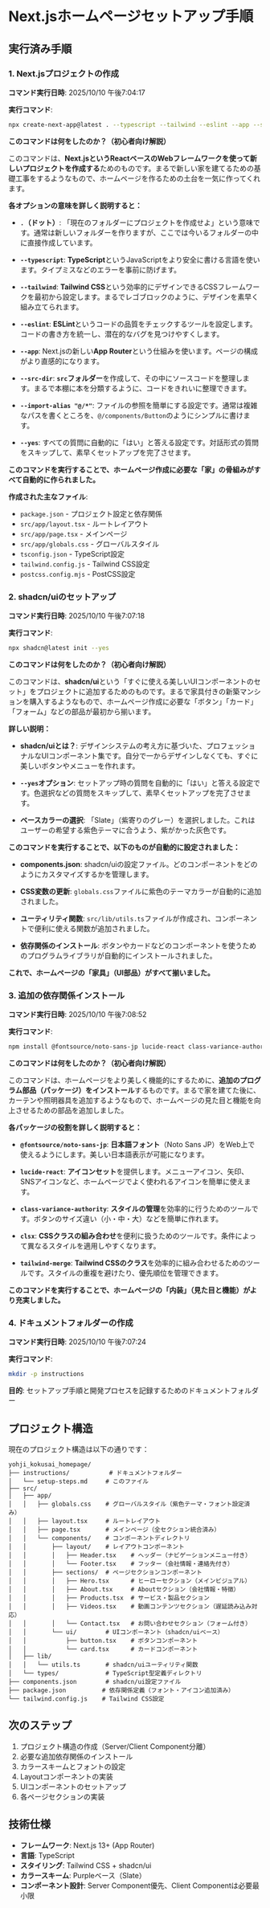 # Next.jsホームページセットアップ手順

## 実行済み手順

### 1. Next.jsプロジェクトの作成
**コマンド実行日時**: 2025/10/10 午後7:04:17

**実行コマンド**:
```bash
npx create-next-app@latest . --typescript --tailwind --eslint --app --src-dir --import-alias "@/*" --yes
```

**このコマンドは何をしたのか？（初心者向け解説）**

このコマンドは、**Next.jsというReactベースのWebフレームワークを使って新しいプロジェクトを作成する**ためのものです。まるで新しい家を建てるための基礎工事をするようなもので、ホームページを作るための土台を一気に作ってくれます。

**各オプションの意味を詳しく説明すると：**

- **`.`（ドット）**: 「現在のフォルダーにプロジェクトを作成せよ」という意味です。通常は新しいフォルダーを作りますが、ここでは今いるフォルダーの中に直接作成しています。

- **`--typescript`**: **TypeScript**というJavaScriptをより安全に書ける言語を使います。タイプミスなどのエラーを事前に防げます。

- **`--tailwind`**: **Tailwind CSS**という効率的にデザインできるCSSフレームワークを最初から設定します。まるでレゴブロックのように、デザインを素早く組み立てられます。

- **`--eslint`**: **ESLint**というコードの品質をチェックするツールを設定します。コードの書き方を統一し、潜在的なバグを見つけやすくします。

- **`--app`**: Next.jsの新しい**App Router**という仕組みを使います。ページの構成がより直感的になります。

- **`--src-dir`**: **`src`フォルダー**を作成して、その中にソースコードを整理します。まるで本棚に本を分類するように、コードをきれいに整理できます。

- **`--import-alias "@/*"`**: ファイルの参照を簡単にする設定です。通常は複雑なパスを書くところを、`@/components/Button`のようにシンプルに書けます。

- **`--yes`**: すべての質問に自動的に「はい」と答える設定です。対話形式の質問をスキップして、素早くセットアップを完了させます。

**このコマンドを実行することで、ホームページ作成に必要な「家」の骨組みがすべて自動的に作られました。**

**作成された主なファイル**:
- `package.json` - プロジェクト設定と依存関係
- `src/app/layout.tsx` - ルートレイアウト
- `src/app/page.tsx` - メインページ
- `src/app/globals.css` - グローバルスタイル
- `tsconfig.json` - TypeScript設定
- `tailwind.config.js` - Tailwind CSS設定
- `postcss.config.mjs` - PostCSS設定

### 2. shadcn/uiのセットアップ
**コマンド実行日時**: 2025/10/10 午後7:07:18

**実行コマンド**:
```bash
npx shadcn@latest init --yes
```

**このコマンドは何をしたのか？（初心者向け解説）**

このコマンドは、**shadcn/ui**という「すぐに使える美しいUIコンポーネントのセット」をプロジェクトに追加するためのものです。まるで家具付きの新築マンションを購入するようなもので、ホームページ作成に必要な「ボタン」「カード」「フォーム」などの部品が最初から揃います。

**詳しい説明：**

- **shadcn/uiとは？**: デザインシステムの考え方に基づいた、プロフェッショナルなUIコンポーネント集です。自分で一からデザインしなくても、すぐに美しいボタンやメニューを作れます。

- **`--yes`オプション**: セットアップ時の質問を自動的に「はい」と答える設定です。色選択などの質問をスキップして、素早くセットアップを完了させます。

- **ベースカラーの選択**: 「Slate」（紫寄りのグレー）を選択しました。これはユーザーの希望する紫色テーマに合うよう、紫がかった灰色です。

**このコマンドを実行することで、以下のものが自動的に設定されました：**

- **components.json**: shadcn/uiの設定ファイル。どのコンポーネントをどのようにカスタマイズするかを管理します。

- **CSS変数の更新**: `globals.css`ファイルに紫色のテーマカラーが自動的に追加されました。

- **ユーティリティ関数**: `src/lib/utils.ts`ファイルが作成され、コンポーネントで便利に使える関数が追加されました。

- **依存関係のインストール**: ボタンやカードなどのコンポーネントを使うためのプログラムライブラリが自動的にインストールされました。

**これで、ホームページの「家具」（UI部品）がすべて揃いました。**

### 3. 追加の依存関係インストール
**コマンド実行日時**: 2025/10/10 午後7:08:52

**実行コマンド**:
```bash
npm install @fontsource/noto-sans-jp lucide-react class-variance-authority clsx tailwind-merge
```

**このコマンドは何をしたのか？（初心者向け解説）**

このコマンドは、ホームページをより美しく機能的にするために、**追加のプログラム部品（パッケージ）をインストール**するものです。まるで家を建てた後に、カーテンや照明器具を追加するようなもので、ホームページの見た目と機能を向上させるための部品を追加しました。

**各パッケージの役割を詳しく説明すると：**

- **`@fontsource/noto-sans-jp`**: **日本語フォント**（Noto Sans JP）をWeb上で使えるようにします。美しい日本語表示が可能になります。

- **`lucide-react`**: **アイコンセット**を提供します。メニューアイコン、矢印、SNSアイコンなど、ホームページでよく使われるアイコンを簡単に使えます。

- **`class-variance-authority`**: **スタイルの管理**を効率的に行うためのツールです。ボタンのサイズ違い（小・中・大）などを簡単に作れます。

- **`clsx`**: **CSSクラスの組み合わせ**を便利に扱うためのツールです。条件によって異なるスタイルを適用しやすくなります。

- **`tailwind-merge`**: **Tailwind CSSのクラス**を効率的に組み合わせるためのツールです。スタイルの重複を避けたり、優先順位を管理できます。

**このコマンドを実行することで、ホームページの「内装」（見た目と機能）がより充実しました。**

### 4. ドキュメントフォルダーの作成
**コマンド実行日時**: 2025/10/10 午後7:07:24

**実行コマンド**:
```bash
mkdir -p instructions
```

**目的**: セットアップ手順と開発プロセスを記録するためのドキュメントフォルダー

## プロジェクト構造

現在のプロジェクト構造は以下の通りです：

```
yohji_kokusai_homepage/
├── instructions/           # ドキュメントフォルダー
│   └── setup-steps.md     # このファイル
├── src/
│   ├── app/
│   │   ├── globals.css    # グローバルスタイル（紫色テーマ・フォント設定済み）
│   │   ├── layout.tsx     # ルートレイアウト
│   │   ├── page.tsx       # メインページ（全セクション統合済み）
│   │   └── components/    # コンポーネントディレクトリ
│   │       ├── layout/    # レイアウトコンポーネント
│   │       │   ├── Header.tsx    # ヘッダー（ナビゲーションメニュー付き）
│   │       │   └── Footer.tsx    # フッター（会社情報・連絡先付き）
│   │       ├── sections/  # ページセクションコンポーネント
│   │       │   ├── Hero.tsx      # ヒーローセクション（メインビジュアル）
│   │       │   ├── About.tsx     # Aboutセクション（会社情報・特徴）
│   │       │   ├── Products.tsx  # サービス・製品セクション
│   │       │   ├── Videos.tsx    # 動画コンテンツセクション（遅延読み込み対応）
│   │       │   └── Contact.tsx   # お問い合わせセクション（フォーム付き）
│   │       └── ui/        # UIコンポーネント（shadcn/uiベース）
│   │           ├── button.tsx    # ボタンコンポーネント
│   │           └── card.tsx      # カードコンポーネント
│   ├── lib/
│   │   └── utils.ts       # shadcn/uiユーティリティ関数
│   └── types/             # TypeScript型定義ディレクトリ
├── components.json        # shadcn/ui設定ファイル
├── package.json          # 依存関係定義（フォント・アイコン追加済み）
└── tailwind.config.js    # Tailwind CSS設定
```

## 次のステップ

1. プロジェクト構造の作成（Server/Client Component分離）
2. 必要な追加依存関係のインストール
3. カラースキームとフォントの設定
4. Layoutコンポーネントの実装
5. UIコンポーネントのセットアップ
6. 各ページセクションの実装

## 技術仕様

- **フレームワーク**: Next.js 13+ (App Router)
- **言語**: TypeScript
- **スタイリング**: Tailwind CSS + shadcn/ui
- **カラースキーム**: Purpleベース（Slate）
- **コンポーネント設計**: Server Component優先、Client Componentは必要最小限
